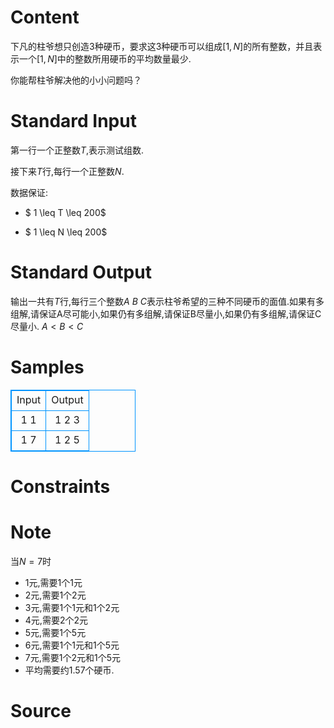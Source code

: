 
# Content

下凡的柱爷想只创造3种硬币，要求这3种硬币可以组成$[1,N]$的所有整数，并且表示一个$[1,N]$中的整数所用硬币的平均数量最少.

你能帮柱爷解决他的小小问题吗？

# Standard Input

第一行一个正整数$T$,表示测试组数.

接下来$T$行,每行一个正整数$N$.

数据保证:

* $ 1 \leq T \leq 200$

* $ 1 \leq N \leq 200$

# Standard Output

输出一共有$T$行,每行三个整数$A$ $B$ $C$表示柱爷希望的三种不同硬币的面值.如果有多组解,请保证A尽可能小,如果仍有多组解,请保证B尽量小,如果仍有多组解,请保证C尽量小.
$A < B < C$

# Samples

<style>
        table,table tr th, table tr td { border:1px solid #0094ff; }
        table { width: 200px; min-height: 25px; line-height: 25px; text-align: center; border-collapse: collapse;}   
    </style>
<table>
	<tr>
		<td>Input</td>
		<td>Output</td>
	</tr>
<tr><td>1
1</td><td>1 2 3</td></tr><tr><td>1
7</td><td>1 2 5</td></tr></table>


# Constraints



# Note

当$N=7$时

* $1$元,需要$1$个$1$元
* $2$元,需要$1$个$2$元
* $3$元,需要$1$个$1$元和$1$个$2$元
* $4$元,需要$2$个$2$元
* $5$元,需要$1$个$5$元
* $6$元,需要$1$个$1$元和$1$个$5$元
* $7$元,需要$1$个$2$元和$1$个$5$元
* 平均需要约$1.57$个硬币.

# Source


